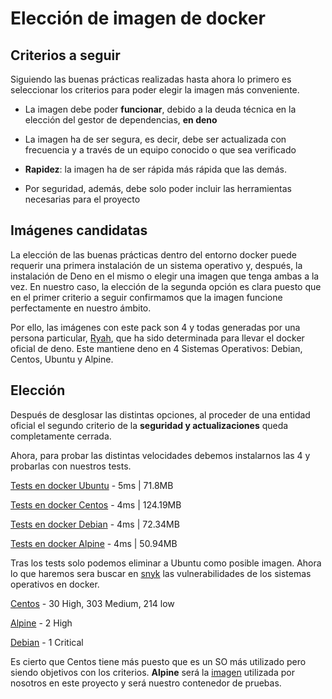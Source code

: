 # Elección de imagen de docker

## Criterios a seguir

Siguiendo las buenas prácticas realizadas hasta ahora lo primero es seleccionar los criterios para poder elegir la imagen más conveniente.

- La imagen debe poder **funcionar**, debido a la deuda técnica en la elección del gestor de dependencias, **en deno**

- La imagen ha de ser segura, es decir, debe ser actualizada con frecuencia y a través de un equipo conocido o que sea verificado

- **Rapidez**: la imagen ha de ser rápida más rápida que las demás.

- Por seguridad, además, debe solo poder incluir las herramientas necesarias para el proyecto

## Imágenes candidatas

La elección de las buenas prácticas dentro del entorno docker puede requerir una primera instalación de un sistema operativo y, después, la instalación de Deno en el mismo o elegir una imagen que tenga ambas a la vez. En nuestro caso, la elección de la segunda opción es clara puesto que en el primer criterio a seguir confirmamos que la imagen funcione perfectamente en nuestro ámbito. 

Por ello, las imágenes con este pack son 4 y todas generadas por una persona particular, [Ryah](https://hub.docker.com/u/ryah),  que ha sido determinada para llevar el docker oficial de deno. Este mantiene deno en 4 Sistemas Operativos: Debian, Centos, Ubuntu y Alpine.

## Elección

Después de desglosar las distintas opciones, al proceder de una entidad oficial el segundo criterio de la **seguridad y actualizaciones** queda completamente cerrada.

Ahora, para probar las distintas velocidades debemos instalarnos las 4 y probarlas con nuestros tests.

[Tests en docker Ubuntu](./images/ubuntu.png) - 5ms | 71.8MB

[Tests en docker Centos](./images/centos.png) - 4ms | 124.19MB

[Tests en docker Debian](./images/debian.png) - 4ms | 72.34MB

[Tests en docker Alpine](./images/Alpine.png) - 4ms | 50.94MB

Tras los tests solo podemos eliminar a Ubuntu como posible imagen. Ahora lo que haremos sera buscar en [snyk](snyk.io) las vulnerabilidades de los sistemas operativos en docker.

[Centos](https://snyk.io/test/docker/centos) - 30 High, 303 Medium, 214 low

[Alpine](https://snyk.io/test/docker/alpine) - 2 High

[Debian](https://snyk.io/test/docker/debian) - 1 Critical

Es cierto que Centos tiene más puesto que es un SO más utilizado pero siendo objetivos con los criterios. **Alpine** será la [imagen](https://hub.docker.com/r/denoland/deno/) utilizada por nosotros en este proyecto y será nuestro contenedor de pruebas.
 
